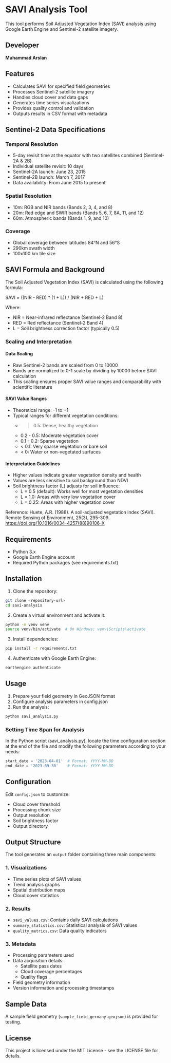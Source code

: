 # SAVI Analysis Tool

This tool performs Soil Adjusted Vegetation Index (SAVI) analysis using Google Earth Engine and Sentinel-2 satellite imagery.

## Developer
**Muhammad Arslan**

## Features

- Calculates SAVI for specified field geometries
- Processes Sentinel-2 satellite imagery
- Handles cloud cover and data gaps
- Generates time series visualizations
- Provides quality control and validation
- Outputs results in CSV format with metadata

## Sentinel-2 Data Specifications

### Temporal Resolution
- 5-day revisit time at the equator with two satellites combined (Sentinel-2A & 2B)
- Individual satellite revisit: 10 days
- Sentinel-2A launch: June 23, 2015
- Sentinel-2B launch: March 7, 2017
- Data availability: From June 2015 to present

### Spatial Resolution
- 10m: RGB and NIR bands (Bands 2, 3, 4, and 8)
- 20m: Red edge and SWIR bands (Bands 5, 6, 7, 8A, 11, and 12)
- 60m: Atmospheric bands (Bands 1, 9, and 10)

### Coverage
- Global coverage between latitudes 84°N and 56°S
- 290km swath width
- 100x100 km tile size

## SAVI Formula and Background

The Soil Adjusted Vegetation Index (SAVI) is calculated using the following formula:

SAVI = ((NIR - RED) * (1 + L)) / (NIR + RED + L)

Where:
- NIR = Near-infrared reflectance (Sentinel-2 Band 8)
- RED = Red reflectance (Sentinel-2 Band 4)
- L = Soil brightness correction factor (typically 0.5)

### Scaling and Interpretation

#### Data Scaling
- Raw Sentinel-2 bands are scaled from 0 to 10000
- Bands are normalized to 0-1 scale by dividing by 10000 before SAVI calculation
- This scaling ensures proper SAVI value ranges and comparability with scientific literature

#### SAVI Value Ranges
- Theoretical range: -1 to +1
- Typical ranges for different vegetation conditions:
  * > 0.5: Dense, healthy vegetation
  * 0.2 - 0.5: Moderate vegetation cover
  * 0.1 - 0.2: Sparse vegetation
  * < 0.1: Very sparse vegetation or bare soil
  * < 0: Water or non-vegetated surfaces

#### Interpretation Guidelines
- Higher values indicate greater vegetation density and health
- Values are less sensitive to soil background than NDVI
- Soil brightness factor (L) adjusts for soil influence:
  * L = 0.5 (default): Works well for most vegetation densities
  * L = 1.0: Areas with very low vegetation cover
  * L = 0.25: Areas with higher vegetation cover

Reference:
Huete, A.R. (1988). A soil-adjusted vegetation index (SAVI). Remote Sensing of Environment, 25(3), 295-309.
https://doi.org/10.1016/0034-4257(88)90106-X

## Requirements

- Python 3.x
- Google Earth Engine account
- Required Python packages (see requirements.txt)

## Installation

1. Clone the repository:
```bash
git clone <repository-url>
cd savi-analysis
```

2. Create a virtual environment and activate it:
```bash
python -m venv venv
source venv/bin/activate  # On Windows: venv\Scripts\activate
```

3. Install dependencies:
```bash
pip install -r requirements.txt
```

4. Authenticate with Google Earth Engine:
```bash
earthengine authenticate
```

## Usage

1. Prepare your field geometry in GeoJSON format
2. Configure analysis parameters in config.json
3. Run the analysis:
```bash
python savi_analysis.py
```

### Setting Time Span for Analysis

In the Python script (savi_analysis.py), locate the time configuration section at the end of the file and modify the following parameters according to your needs:

```python
start_date = '2023-04-01'  # Format: YYYY-MM-DD
end_date = '2023-09-30'    # Format: YYYY-MM-DD
```

## Configuration

Edit `config.json` to customize:
- Cloud cover threshold
- Processing chunk size
- Output resolution
- Soil brightness factor
- Output directory

## Output Structure

The tool generates an `output` folder containing three main components:

### 1. Visualizations
- Time series plots of SAVI values
- Trend analysis graphs
- Spatial distribution maps
- Cloud cover statistics

### 2. Results
- `savi_values.csv`: Contains daily SAVI calculations
- `summary_statistics.csv`: Statistical analysis of SAVI values
- `quality_metrics.csv`: Data quality indicators

### 3. Metadata
- Processing parameters used
- Data acquisition details:
  - Satellite pass dates
  - Cloud coverage percentages
  - Quality flags
- Field geometry information
- Version information and processing timestamps

## Sample Data

A sample field geometry (`sample_field_germany.geojson`) is provided for testing.

## License

This project is licensed under the MIT License - see the LICENSE file for details.
